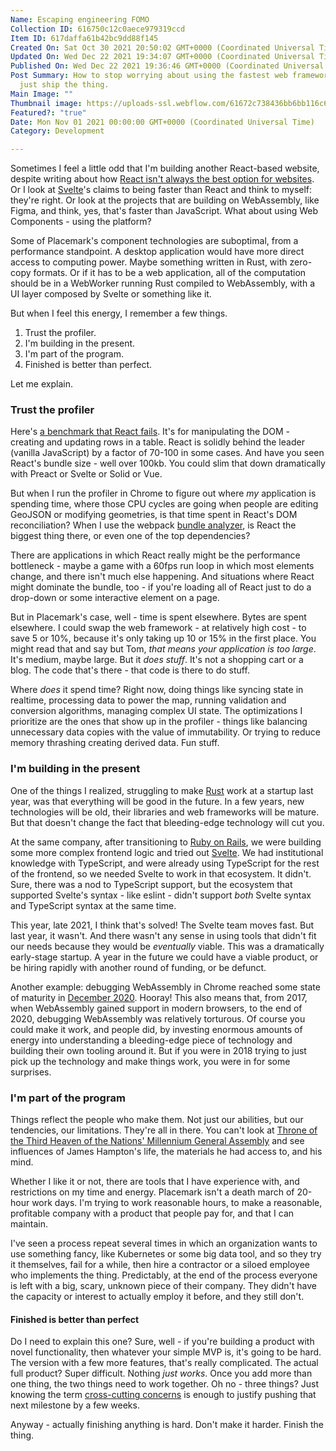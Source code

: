 ```yaml
---
Name: Escaping engineering FOMO
Collection ID: 616750c12c0aece979319ccd
Item ID: 617daffa61b42bc9dd88f145
Created On: Sat Oct 30 2021 20:50:02 GMT+0000 (Coordinated Universal Time)
Updated On: Wed Dec 22 2021 19:34:07 GMT+0000 (Coordinated Universal Time)
Published On: Wed Dec 22 2021 19:36:46 GMT+0000 (Coordinated Universal Time)
Post Summary: How to stop worrying about using the fastest web framework and
  just ship the thing.
Main Image: ""
Thumbnail image: https://uploads-ssl.webflow.com/61672c738436bb6bb116c6f2/61bb61c5fbcc74d1506e3c66_Escaping%20engineering%20fomo.png
Featured?: "true"
Date: Mon Nov 01 2021 00:00:00 GMT+0000 (Coordinated Universal Time)
Category: Development

---
```


Sometimes I feel a little odd that I'm building another React-based website, despite writing about how [React isn't always the best option for websites](https://macwright.com/2020/05/10/spa-fatigue.html). Or I look at [Svelte](https://svelte.dev/)'s claims to being faster than React and think to myself: they're right. Or look at the projects that are building on WebAssembly, like Figma, and think, yes, that's faster than JavaScript. What about using Web Components - using the platform?

Some of Placemark's component technologies are suboptimal, from a performance standpoint. A desktop application would have more direct access to computing power. Maybe something written in Rust, with zero-copy formats. Or if it has to be a web application, all of the computation should be in a WebWorker running Rust compiled to WebAssembly, with a UI layer composed by Svelte or something like it.

But when I feel this energy, I remember a few things.

1. Trust the profiler.
2. I'm building in the present.
3. I'm part of the program.
4. Finished is better than perfect.

Let me explain.

### Trust the profiler

Here's [a benchmark that React fails](https://krausest.github.io/js-framework-benchmark/2021/table_chrome_95.0.4638.54.html#772). It's for manipulating the DOM - creating and updating rows in a table. React is solidly behind the leader (vanilla JavaScript) by a factor of 70-100 in some cases. And have you seen React's bundle size - well over 100kb. You could slim that down dramatically with Preact or Svelte or Solid or Vue.

But when I run the profiler in Chrome to figure out where *my* application is spending time, where those CPU cycles are going when people are editing GeoJSON or modifying geometries, is that time spent in React's DOM reconciliation? When I use the webpack [bundle analyzer](https://github.com/webpack-contrib/webpack-bundle-analyzer), is React the biggest thing there, or even one of the top dependencies?

There are applications in which React really might be the performance bottleneck - maybe a game with a 60fps run loop in which most elements change, and there isn't much else happening. And situations where React might dominate the bundle, too - if you're loading all of React just to do a drop-down or some interactive element on a page.

But in Placemark's case, well - time is spent elsewhere. Bytes are spent elsewhere. I could swap the web framework - at relatively high cost - to save 5 or 10%, because it's only taking up 10 or 15% in the first place. You might read that and say but Tom, *that means your application is too large*. It's medium, maybe large. But it *does stuff*. It's not a shopping cart or a blog. The code that's there - that code is there to do stuff.

Where *does* it spend time? Right now, doing things like syncing state in realtime, processing data to power the map, running validation and conversion algorithms, managing complex UI state. The optimizations I prioritize are the ones that show up in the profiler - things like balancing unnecessary data copies with the value of immutability. Or trying to reduce memory thrashing creating derived data. Fun stuff.

### I'm building in the present

One of the things I realized, struggling to make [Rust](https://www.rust-lang.org/) work at a startup last year, was that everything will be good in the future. In a few years, new technologies will be old, their libraries and web frameworks will be mature. But that doesn't change the fact that bleeding-edge technology will cut you.

At the same company, after transitioning to [Ruby on Rails](https://rubyonrails.org/), we were building some more complex frontend logic and tried out [Svelte](https://svelte.dev/). We had institutional knowledge with TypeScript, and were already using TypeScript for the rest of the frontend, so we needed Svelte to work in that ecosystem. It didn't. Sure, there was a nod to TypeScript support, but the ecosystem that supported Svelte's syntax - like eslint - didn't support *both* Svelte syntax and TypeScript syntax at the same time.

This year, late 2021, I think that's solved! The Svelte team moves fast. But last year, it wasn't. And there wasn't any sense in using tools that didn't fit our needs because they would be *eventually* viable. This was a dramatically early-stage startup. A year in the future we could have a viable product, or be hiring rapidly with another round of funding, or be defunct.

Another example: debugging WebAssembly in Chrome reached some state of maturity in [December 2020](https://developer.chrome.com/blog/wasm-debugging-2020/). Hooray! This also means that, from 2017, when WebAssembly gained support in modern browsers, to the end of 2020, debugging WebAssembly was relatively torturous. Of course you could make it work, and people did, by investing enormous amounts of energy into understanding a bleeding-edge piece of technology and building their own tooling around it. But if you were in 2018 trying to just pick up the technology and make things work, you were in for some surprises.

### I'm part of the program

Things reflect the people who make them. Not just our abilities, but our tendencies, our limitations. They're all in there. You can't look at [Throne of the Third Heaven of the Nations' Millennium General Assembly](https://en.wikipedia.org/wiki/James_Hampton_\(artist\)) and see influences of James Hampton's life, the materials he had access to, and his mind.

Whether I like it or not, there are tools that I have experience with, and restrictions on my time and energy. Placemark isn't a death march of 20-hour work days. I'm trying to work reasonable hours, to make a reasonable, profitable company with a product that people pay for, and that I can maintain.

I've seen a process repeat several times in which an organization wants to use something fancy, like Kubernetes or some big data tool, and so they try it themselves, fail for a while, then hire a contractor or a siloed employee who implements the thing. Predictably, at the end of the process everyone is left with a big, scary, unknown piece of their company. They didn't have the capacity or interest to actually employ it before, and they still don't.

#### Finished is better than perfect

Do I need to explain this one? Sure, well - if you're building a product with novel functionality, then whatever your simple MVP is, it's going to be hard. The version with a few more features, that's really complicated. The actual full product? Super difficult. Nothing *just works*. Once you add more than one thing, the two things need to work together. Oh no - three things? Just knowing the term [cross-cutting concerns](https://en.wikipedia.org/wiki/Cross-cutting_concern) is enough to justify pushing that next milestone by a few weeks.

Anyway - actually finishing anything is hard. Don't make it harder. Finish the thing.

‍
